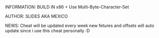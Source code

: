 INFORMATION: BUILD iN x86 + Use Multi-Byte-Character-Set

AUTHOR: SLIDES AKA MEXICO

NEWS: Cheat will be updated every week new fetures and offsets will auto update since i use this cheat personally :D
